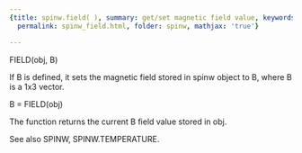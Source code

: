 ```yaml
---
{title: spinw.field( ), summary: get/set magnetic field value, keywords: sample, sidebar: sw_sidebar,
  permalink: spinw_field.html, folder: spinw, mathjax: 'true'}

---
```

 
FIELD(obj, B)
 
If B is defined, it sets the magnetic field stored in spinw object to B,
where B is a 1x3 vector.
 
B = FIELD(obj)
 
The function returns the current B field value stored in obj.
 
See also SPINW, SPINW.TEMPERATURE.
 

